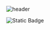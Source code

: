 ![header](https://capsule-render.vercel.app/api?type=shark&color=auto&height=100&section=header&text=안성진연습장%20&fontSize=30)

![Static Badge](https://img.shields.io/badge/instagram-pink?logo=instagram&link=https%3A%2F%2Fwww.instagram.com%2Fhelia__32%2F)

